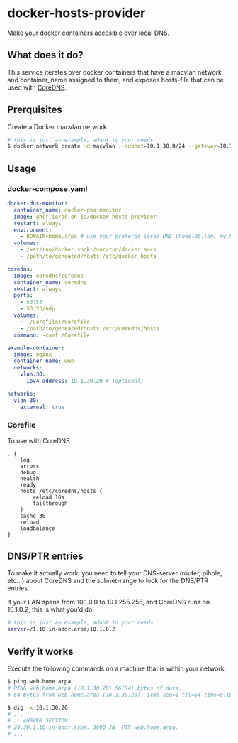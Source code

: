 # docker-hosts-provider

Make your docker containers accesible over local DNS.

## What does it do?

This service iterates over docker containers that have a macvlan network and container_name assigned to them, and exposes hosts-file that can be used with [CoreDNS](https://github.com/coredns/coredns).

## Prerquisites

Create a Docker macvlan network

```bash
# this is just an example, adapt to your needs
$ docker network create -d macvlan --subnet=10.1.30.0/24 --gateway=10.1.30.1 -o parent=eth0.30  vlan.30
```

## Usage

### docker-compose.yaml

```yaml
docker-dns-monitor:
  container_name: docker-dns-monitor
  image: ghcr.io/ad-on-is/docker-hosts-provider
  restart: always
  environment:
    - DOMAIN=home.arpa # use your prefered local DNS (homelab.lan, my.home, etc...)
  volumes:
    - /var/run/docker.sock:/var/run/docker.sock
    - /path/to/geneated/hosts:/etc/docker_hosts

coredns:
  image: coredns/coredns
  container_name: coredns
  restart: always
  ports:
    - 53:53
    - 53:53/udp
  volumes:
    - ./Corefile:/Corefile
    - /path/to/geneated/hosts:/etc/coredns/hosts
  command: -conf /Corefile

example-container:
  image: nginx
  container_name: web
  networks:
    vlan.30:
      ipv4_address: 10.1.30.20 # (optional)

networks:
  vlan.30:
    external: true
```

### Corefile

To use with CoreDNS

```
. {
    log
    errors
    debug
    health
    ready
    hosts /etc/coredns/hosts {
        reload 10s
        fallthrough
    }
    cache 30
    reload
    loadbalance
}
```

## DNS/PTR entries

To make it actually work, you need to tell your DNS-server (router, pihole, etc...) about CoreDNS and the subnet-range to look for the DNS/PTR entries.

If your LAN spans from 10.1.0.0 to 10.1.255.255, and CoreDNS runs on 10.1.0.2, this is what you'd do

```bash
# this is just an example, adapt to your needs
server=/1.10.in-addr.arpa/10.1.0.2
```

## Verify it works

Execute the following commands on a machine that is within your network.

```bash
$ ping web.home.arpa
# PING web.home.arpa (10.1.30.20) 56(84) bytes of data.
# 64 bytes from web.home.arpa (10.1.30.20): icmp_seq=1 ttl=64 time=0.182 ms

$ dig -x 10.1.30.20
# ...
# ;; ANSWER SECTION:
# 20.30.1.10.in-addr.arpa. 3600	IN	PTR	web.home.arpa.
# ...

```
